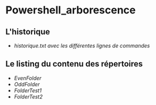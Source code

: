 # Powershell_arborescence

## L'historique

* _historique.txt avec les différentes lignes de commandes_

## Le listing du contenu des répertoires
* _EvenFolder_
* _OddFolder_
* _FolderTest1_
* _FolderTest2_
